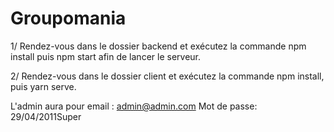 ﻿# Groupomania

1/ Rendez-vous dans le dossier backend et exécutez la commande npm install puis npm start afin de lancer le serveur.

2/ Rendez-vous dans le dossier client et exécutez la commande npm install, puis yarn serve.

L'admin aura pour email : admin@admin.com
 Mot de passe: 29/04/2011Super

